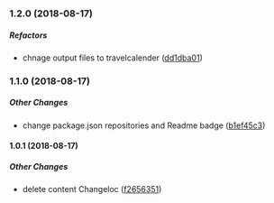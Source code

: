 ### 1.2.0 (2018-08-17)

##### Refactors

*  chnage output files to travelcalender ([dd1dba01](https://github.com/juniordev4life/travelcalender/commit/dd1dba0146fc22f76122b597873049bbd597646a))

### 1.1.0 (2018-08-17)

##### Other Changes

*  change package.json repositories and Readme badge ([b1ef45c3](https://github.com/juniordev4life/travelcalender/commit/b1ef45c3e3171e4e73ecc09f4ca7b89208d3159c))

#### 1.0.1 (2018-08-17)

##### Other Changes

*  delete content Changeloc ([f2656351](https://github.com/chmln/flatpickr/commit/f26563514e5577f430d16de5331dc6a8eab16e4e))

